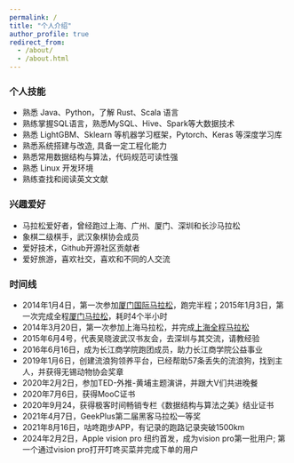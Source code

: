 ```yaml
---
permalink: /
title: "个人介绍"
author_profile: true
redirect_from: 
  - /about/
  - /about.html
---
```


### 个人技能

- 熟悉 Java、Python，了解 Rust、Scala 语言
- 熟练掌握SQL语言，熟悉MySQL、Hive、Spark等大数据技术
- 熟悉 LightGBM、Sklearn 等机器学习框架，Pytorch、Keras 等深度学习库
- 熟悉系统搭建与改造, 具备一定工程化能力
- 熟悉常用数据结构与算法，代码规范可读性强
- 熟悉 Linux 开发环境
- 熟练查找和阅读英文文献

### 兴趣爱好

- 马拉松爱好者，曾经跑过上海、广州、厦门、深圳和长沙马拉松
- 象棋二级棋手，武汉象棋协会成员
- 爱好技术，Github开源社区贡献者
- 爱好旅游，喜欢社交，喜欢和不同的人交流

### 时间线

- 2014年1月4日，第一次参加[厦门国际马拉松](https://zhangyumvp.cn/images/xiamen_mls.jpg)，跑完半程；2015年1月3日，第一次完成全程[厦门马拉松](https://zhangyumvp.cn/images/mls.jpg)，耗时4个半小时
- 2014年3月20日，第一次参加上海马拉松，并完成[上海全程马拉松](https://zhangyumvp.cn/images/shanghai_mls.jpg)
- 2015年6月4号，代表吴晓波武汉书友会，去深圳与其交流，请教经验
- 2016年6月16日，成为长江商学院跑团成员，助力长江商学院公益事业
- 2019年1月6日，创建流浪狗领养平台，已经帮助57条丢失的流浪狗，找到主人，并获得无锡动物协会奖章
- 2020年2月2日，参加TED-外推-黄埔主题演讲，并跟大V们共进晚餐
- 2020年7月6日，获得MooC证书
- 2020年9月24，获得极客时间畅销专栏《数据结构与算法之美》结业证书
- 2021年4月7日，GeekPlus第二届黑客马拉松一等奖
- 2021年8月16日，咕咚跑步APP，有记录的跑路记录突破1500km
- 2024年2月2日，Apple vision pro 纽约首发，成为vision pro第一批用户; 第一个通过vision pro打开叮咚买菜并完成下单的用户
  
